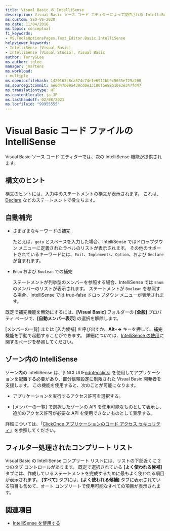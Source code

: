 ```yaml
---
title: Visual Basic の IntelliSense
description: Visual Basic ソース コード エディターによって提供される IntelliSense 機能を使用する方法について説明します。
ms.custom: SEO-VS-2020
ms.date: 11/04/2016
ms.topic: conceptual
f1_keywords:
- VS.ToolsOptionsPages.Text_Editor.Basic.IntelliSense
helpviewer_keywords:
- IntelliSense [Visual Basic]
- IntelliSense [Visual Studio], Visual Basic
author: TerryGLee
ms.author: tglee
manager: jmartens
ms.workload:
- multiple
ms.openlocfilehash: 1420165c8ca574c74efe6911bb9c5635e729a260
ms.sourcegitcommit: ae6d47b09a439cd0e13180f5e89510e3e347fd47
ms.translationtype: HT
ms.contentlocale: ja-JP
ms.lasthandoff: 02/08/2021
ms.locfileid: "99955555"
---
```

# <a name="intellisense-for-visual-basic-code-files"></a>Visual Basic コード ファイルの IntelliSense

Visual Basic ソース コード エディターでは、次の IntelliSense 機能が提供されます。

## <a name="syntax-tips"></a>構文のヒント

構文のヒントには、入力中のステートメントの構文が表示されます。 これは、[Declare](/dotnet/visual-basic/language-reference/statements/declare-statement) などのステートメントで役立ちます。

## <a name="automatic-completion"></a>自動補完

- さまざまなキーワードの補完

     たとえば、`goto` とスペースを入力した場合、IntelliSense ではドロップダウン メニューに定義されたラベルのリストが表示されます。 その他のサポートされているキーワードには、`Exit`、`Implements`、`Option`、および `Declare` が含まれます。

- `Enum` および `Boolean` での補完

    ステートメントが列挙型のメンバーを参照する場合、IntelliSense では `Enum` のメンバーのリストが表示されます。 ステートメントが `Boolean` を参照する場合、IntelliSense では true-false ドロップダウン メニューが表示されます。

既定で補完機能を無効にするには、**[Visual Basic]** フォルダーの **[全般]** プロパティ ページで、**[自動メンバー表示]** の選択を解除します。

[メンバーの一覧] または [入力候補] を呼び出すか、**Alt**+**→** キーを押して、補完機能を手動で起動することができます。 詳細については、[IntelliSense の使用](../ide/using-intellisense.md)に関するページを参照してください。

## <a name="intellisense-in-zone"></a>ゾーン内の IntelliSense

ゾーン内の IntelliSense は、[!INCLUDE[ndptecclick](../deployment/includes/ndptecclick_md.md)] を使用してアプリケーションを配置する必要があり、部分信頼設定に制限された Visual Basic 開発者を支援します。 この機能を使用すると、次のことが可能になります。

- アプリケーションを実行するアクセス許可を選択する。

- [メンバーの一覧] で選択したゾーンの API を使用可能なものとして表示し、追加のアクセス許可が必要な API を使用できないものとして表示する。

詳細については、「[ClickOnce アプリケーションのコード アクセス セキュリティ](../deployment/code-access-security-for-clickonce-applications.md)」を参照してください。

## <a name="filtered-completion-lists"></a>フィルター処理されたコンプリート リスト

Visual Basic の IntelliSense コンプリート リストには、リストの下部近くに 2 つのタブ コントロールがあります。 既定で選択されている **[よく使われる候補]** タブには、作成しているステートメントを完成するために最もよく使われる項目が表示されます。 **[すべて]** タブには、**[よく使われる候補]** タブに表示されている項目も含めて、オート コンプリートで使用可能なすべての項目が表示されます。

## <a name="see-also"></a>関連項目

- [IntelliSense を使用する](../ide/using-intellisense.md)
